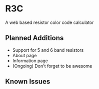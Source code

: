 R3C
===
A web based resistor color code calculator

Planned Additions
-----------------
* Support for 5 and 6 band resistors
* About page
* Information page
* (Ongoing) Don't forget to be awesome

Known Issues
------------
